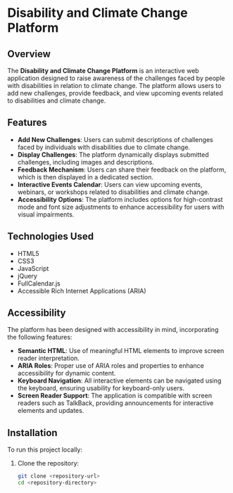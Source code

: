 # Disability and Climate Change Platform

## Overview

The **Disability and Climate Change Platform** is an interactive web application designed to raise awareness of the challenges faced by people with disabilities in relation to climate change. The platform allows users to add new challenges, provide feedback, and view upcoming events related to disabilities and climate change. 

## Features

- **Add New Challenges**: Users can submit descriptions of challenges faced by individuals with disabilities due to climate change.
- **Display Challenges**: The platform dynamically displays submitted challenges, including images and descriptions.
- **Feedback Mechanism**: Users can share their feedback on the platform, which is then displayed in a dedicated section.
- **Interactive Events Calendar**: Users can view upcoming events, webinars, or workshops related to disabilities and climate change.
- **Accessibility Options**: The platform includes options for high-contrast mode and font size adjustments to enhance accessibility for users with visual impairments.

## Technologies Used

- HTML5
- CSS3
- JavaScript
- jQuery
- FullCalendar.js
- Accessible Rich Internet Applications (ARIA)

## Accessibility

The platform has been designed with accessibility in mind, incorporating the following features:

- **Semantic HTML**: Use of meaningful HTML elements to improve screen reader interpretation.
- **ARIA Roles**: Proper use of ARIA roles and properties to enhance accessibility for dynamic content.
- **Keyboard Navigation**: All interactive elements can be navigated using the keyboard, ensuring usability for keyboard-only users.
- **Screen Reader Support**: The application is compatible with screen readers such as TalkBack, providing announcements for interactive elements and updates.

## Installation

To run this project locally:

1. Clone the repository:
   ```bash
   git clone <repository-url>
   cd <repository-directory>